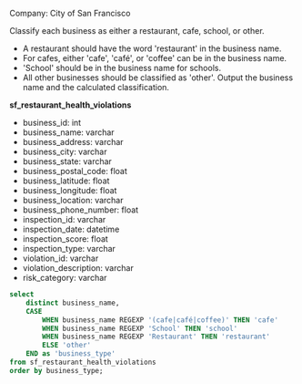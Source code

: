 Company: City of San Francisco

Classify each business as either a restaurant, cafe, school, or other. 
- A restaurant should have the word 'restaurant' in the business name. 
- For cafes, either 'cafe', 'café', or 'coffee' can be in the business name. 
- 'School' should be in the business name for schools. 
- All other businesses should be classified as 'other'. 
Output the business name and the calculated classification.

**sf_restaurant_health_violations**
- business_id: int
- business_name: varchar
- business_address: varchar
- business_city: varchar
- business_state: varchar
- business_postal_code: float
- business_latitude: float
- business_longitude: float
- business_location: varchar
- business_phone_number: float
- inspection_id: varchar
- inspection_date: datetime
- inspection_score: float
- inspection_type: varchar
- violation_id: varchar
- violation_description: varchar
- risk_category: varchar

```sql
select 
    distinct business_name,
    CASE
        WHEN business_name REGEXP '(cafe|café|coffee)' THEN 'cafe'
        WHEN business_name REGEXP 'School' THEN 'school'
        WHEN business_name REGEXP 'Restaurant' THEN 'restaurant'
        ELSE 'other'
    END as 'business_type'
from sf_restaurant_health_violations
order by business_type;
```
